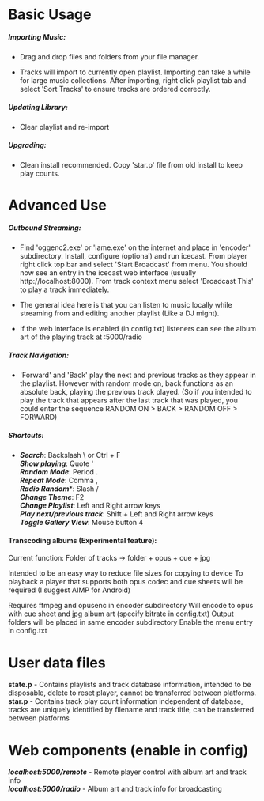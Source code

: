 Basic Usage
===========

##### Importing Music:

- Drag and drop files and folders from your file manager.

- Tracks will import to currently open playlist. Importing can take a while for large music collections. After importing, right click playlist tab and select 'Sort Tracks'
to ensure tracks are ordered correctly.

##### Updating Library:

- Clear playlist and re-import


##### Upgrading:

- Clean install recommended. Copy 'star.p' file from old install to keep play counts.

Advanced Use
============

##### Outbound Streaming:

- Find 'oggenc2.exe' or 'lame.exe' on the internet and place in 'encoder' subdirectory. Install, configure (optional) and run icecast. From player right click top bar and
select 'Start Broadcast' from menu. You should now see an entry in the icecast web interface (usually http://localhost:8000). From track context menu select 'Broadcast This'
to play a track immediately.

- The general idea here is that you can listen to music locally while streaming from and editing another playlist (Like a DJ might).

- If the web interface is enabled (in config.txt) listeners can see the album art of the playing track at :5000/radio

##### Track Navigation:

- 'Forward' and 'Back' play the next and previous tracks as they appear in the playlist. However with random mode on, back functions as an absolute back, playing the
previous track played. (So if you intended to play the track that appears after the last track that was played, you could enter the sequence RANDOM ON > BACK > RANDOM OFF > FORWARD)

##### Shortcuts:

- ***Search***: Backslash \ or Ctrl + F  
***Show playing***: Quote '   
***Random Mode***: Period .   
***Repeat Mode***: Comma ,   
***Radio Random****: Slash /  
***Change Theme***: F2   
***Change Playlist***: Left and Right arrow keys  
***Play next/previous track***: Shift + Left and Right arrow keys  
***Toggle Gallery View***: Mouse button 4

#### Transcoding albums (Experimental feature):


Current function: Folder of tracks -> folder + opus + cue + jpg  

Intended to be an easy way to reduce file sizes for copying to device
To playback a player that supports both opus codec and cue sheets will be required (I suggest AIMP for Android)

Requires ffmpeg and opusenc in encoder subdirectory
Will encode to opus with cue sheet and jpg album art (specify bitrate in config.txt)
Output folders will be placed in same encoder subdirectory
Enable the menu entry in config.txt


User data files
================

**state.p** - Contains playlists and track database information, intended to be disposable, delete to reset player, cannot be transferred between platforms.  
**star.p**  - Contains track play count information independent of database, tracks are uniquely identified by filename and track title, can be transferred between platforms

Web components (enable in config)
=================================

***localhost:5000/remote*** - Remote player control with album art and track info  
***localhost:5000/radio*** - Album art and track info for broadcasting

